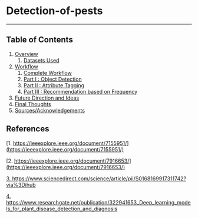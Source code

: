 # Detection-of-pests
---

## Table of Contents
1. [Overview](#overview)
    1. [Datasets Used](#dataset)
2. [Workflow](#workflow)
    1. [Complete Workflow](#complete)
    2. [Part I : Object Detection](#p1)
    3. [Part II : Attribute Tagging](#p2)
    4. [Part III : Recommendation based on Frequency](#p3)
3. [Future Direction and Ideas](#future)
4. [Final Thoughts](#thoughts) 
5. [Sources/Acknowledgements](#sources)


## References

[1. https://ieeexplore.ieee.org/document/7155951/](https://ieeexplore.ieee.org/document/7155951/)

[2. https://ieeexplore.ieee.org/document/7916653/](https://ieeexplore.ieee.org/document/7916653/)

[3. https://www.sciencedirect.com/science/article/pii/S0168169917311742?via%3Dihub
](https://www.sciencedirect.com/science/article/pii/S0168169917311742?via%3Dihub)

[4. https://www.researchgate.net/publication/322941653_Deep_learning_models_for_plant_disease_detection_and_diagnosis
](https://www.researchgate.net/publication/322941653_Deep_learning_models_for_plant_disease_detection_and_diagnosis)
